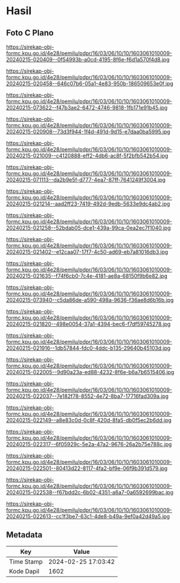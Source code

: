 # Hasil

## Foto C Plano

https://sirekap-obj-formc.kpu.go.id/4e28/pemilu/pdpr/16/03/06/10/10/1603061010009-20240215-020409--0f54993b-a0cd-4195-8f6e-f6d1a570f4d8.jpg

https://sirekap-obj-formc.kpu.go.id/4e28/pemilu/pdpr/16/03/06/10/10/1603061010009-20240215-020458--646c07b6-05a1-4e83-950b-186509653e0f.jpg

https://sirekap-obj-formc.kpu.go.id/4e28/pemilu/pdpr/16/03/06/10/10/1603061010009-20240215-073622--f47b3ae2-6472-4746-9818-1fb171e91b45.jpg

https://sirekap-obj-formc.kpu.go.id/4e28/pemilu/pdpr/16/03/06/10/10/1603061010009-20240215-020908--73d3f944-1f4d-491d-9d15-e7daa0ba5995.jpg

https://sirekap-obj-formc.kpu.go.id/4e28/pemilu/pdpr/16/03/06/10/10/1603061010009-20240215-021009--c4120888-eff2-4db6-ac8f-5f2bfb542b54.jpg

https://sirekap-obj-formc.kpu.go.id/4e28/pemilu/pdpr/16/03/06/10/10/1603061010009-20240215-071113--da2b9e5f-d777-4ea7-87ff-7641249f3004.jpg

https://sirekap-obj-formc.kpu.go.id/4e28/pemilu/pdpr/16/03/06/10/10/1603061010009-20240215-021214--aad2ff23-7419-492d-9edb-5633e9dc4ab2.jpg

https://sirekap-obj-formc.kpu.go.id/4e28/pemilu/pdpr/16/03/06/10/10/1603061010009-20240215-021258--52bdab05-dce1-439a-99ca-0ea2ec7f1040.jpg

https://sirekap-obj-formc.kpu.go.id/4e28/pemilu/pdpr/16/03/06/10/10/1603061010009-20240215-021402--e12caa07-17f7-4c50-ad69-eb7a81016db3.jpg

https://sirekap-obj-formc.kpu.go.id/4e28/pemilu/pdpr/16/03/06/10/10/1603061010009-20240215-021635--f74f6cb0-7c4e-4181-ae8a-68150f9b6e82.jpg

https://sirekap-obj-formc.kpu.go.id/4e28/pemilu/pdpr/16/03/06/10/10/1603061010009-20240215-073940--c5da86de-a590-498a-9636-f36ae8d6b16b.jpg

https://sirekap-obj-formc.kpu.go.id/4e28/pemilu/pdpr/16/03/06/10/10/1603061010009-20240215-021820--498e0054-37a1-4394-bec6-f7df59745278.jpg

https://sirekap-obj-formc.kpu.go.id/4e28/pemilu/pdpr/16/03/06/10/10/1603061010009-20240215-021916--1db57844-fdc0-4ddc-b135-29640b45103d.jpg

https://sirekap-obj-formc.kpu.go.id/4e28/pemilu/pdpr/16/03/06/10/10/1603061010009-20240215-022005--9d90a23a-ed88-4232-8f6e-b6a7b6515406.jpg

https://sirekap-obj-formc.kpu.go.id/4e28/pemilu/pdpr/16/03/06/10/10/1603061010009-20240215-022037--7e182f78-8552-4e72-8ba7-17716fad309a.jpg

https://sirekap-obj-formc.kpu.go.id/4e28/pemilu/pdpr/16/03/06/10/10/1603061010009-20240215-022149--a8e83c0d-0c8f-420d-8fa5-db0f5ec2b6dd.jpg

https://sirekap-obj-formc.kpu.go.id/4e28/pemilu/pdpr/16/03/06/10/10/1603061010009-20240215-022317--6f05929c-5e2a-47a2-9676-26a2b75e788c.jpg

https://sirekap-obj-formc.kpu.go.id/4e28/pemilu/pdpr/16/03/06/10/10/1603061010009-20240215-022501--80413d22-8117-4fa2-bf9e-06f9b391d579.jpg

https://sirekap-obj-formc.kpu.go.id/4e28/pemilu/pdpr/16/03/06/10/10/1603061010009-20240215-022538--f67bdd2c-6b02-4351-a6a7-0a6592699bac.jpg

https://sirekap-obj-formc.kpu.go.id/4e28/pemilu/pdpr/16/03/06/10/10/1603061010009-20240215-022613--cc1f3be7-63c1-4de8-b49a-9ef0a42d49a5.jpg


## Metadata

| Key        | Value               |
| ---------- | ------------------- |
| Time Stamp | 2024-02-25 17:03:42 |
| Kode Dapil | 1602                |



